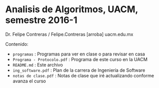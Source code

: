 # Analisis de Algoritmos, UACM, semestre 2016-1

Dr. Felipe Contreras / Felipe.Contreras [arroba] uacm.edu.mx

Contenido:

* `programas` : Programas para ver en clase o para revisar en casa
* `Programa - Protocolo.pdf` : Programa de este curso en la UACM
* `README.md` : Este archivo
* `ing_software.pdf` : Plan de la carrera de Ingeniería de Software
* `notas de clase.pdf` : Notas de clase que iré actualizando conforme avanza el curso
